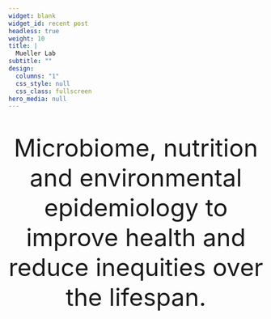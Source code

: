 ```yaml
---
widget: blank
widget_id: recent post
headless: true
weight: 10
title: |
  Mueller Lab
subtitle: ""
design:
  columns: "1"
  css_style: null
  css_class: fullscreen
hero_media: null
---
```

<br>

<font size="8"><div align="center"> Microbiome, nutrition and environmental epidemiology to improve health and reduce inequities over the lifespan.</div></font>

